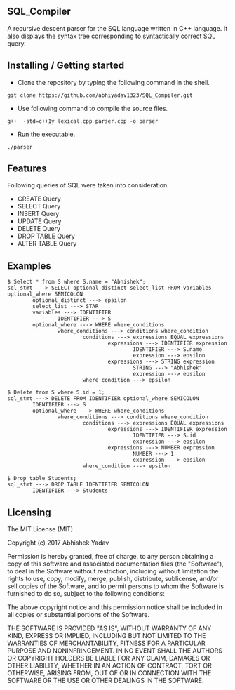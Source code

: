 ## SQL_Compiler
A recursive descent parser for the SQL language written in C++ language. It also displays the syntax tree corresponding to syntactically correct SQL query.

## Installing / Getting started

* Clone the repository by typing the following command in the shell.
```shell
git clone https://github.com/abhiyadav1323/SQL_Compiler.git
```
* Use following command to compile the source files.
```shell
g++  -std=c++1y lexical.cpp parser.cpp -o parser
```
* Run the executable.
```shell
./parser
```

## Features
Following queries of SQL were taken into consideration:
* CREATE Query
* SELECT Query 
* INSERT Query
* UPDATE Query
* DELETE Query
* DROP TABLE Query
* ALTER TABLE Query

## Examples

```shell
$ Select * from S where S.name = "Abhishek";
sql_stmt ---> SELECT optional_distinct select_list FROM variables optional_where SEMICOLON
        optional_distinct ---> epsilon
        select_list ---> STAR
        variables ---> IDENTIFIER
                IDENTIFIER ---> S
        optional_where ---> WHERE where_conditions
                where_conditions ---> conditions where_condition
                        conditions ---> expressions EQUAL expressions
                                expressions ---> IDENTIFIER expression
                                        IDENTIFIER ---> S.name
                                        expression ---> epsilon
                                expressions ---> STRING expression
                                        STRING ---> "Abhishek"
                                        expression ---> epsilon
                        where_condition ---> epsilon

$ Delete from S where S.id = 1;
sql_stmt ---> DELETE FROM IDENTIFIER optional_where SEMICOLON
        IDENTIFIER ---> S
        optional_where ---> WHERE where_conditions
                where_conditions ---> conditions where_condition
                        conditions ---> expressions EQUAL expressions
                                expressions ---> IDENTIFIER expression
                                        IDENTIFIER ---> S.id
                                        expression ---> epsilon
                                expressions ---> NUMBER expression
                                        NUMBER ---> 1
                                        expression ---> epsilon
                        where_condition ---> epsilon

$ Drop table Students;
sql_stmt ---> DROP TABLE IDENTIFIER SEMICOLON
        IDENTIFIER ---> Students
```

## Licensing

The MIT License (MIT)

Copyright (c) 2017 Abhishek Yadav

Permission is hereby granted, free of charge, to any person obtaining a copy
of this software and associated documentation files (the "Software"), to deal
in the Software without restriction, including without limitation the rights
to use, copy, modify, merge, publish, distribute, sublicense, and/or sell
copies of the Software, and to permit persons to whom the Software is
furnished to do so, subject to the following conditions:

The above copyright notice and this permission notice shall be included in all
copies or substantial portions of the Software.

THE SOFTWARE IS PROVIDED "AS IS", WITHOUT WARRANTY OF ANY KIND, EXPRESS OR
IMPLIED, INCLUDING BUT NOT LIMITED TO THE WARRANTIES OF MERCHANTABILITY,
FITNESS FOR A PARTICULAR PURPOSE AND NONINFRINGEMENT. IN NO EVENT SHALL THE
AUTHORS OR COPYRIGHT HOLDERS BE LIABLE FOR ANY CLAIM, DAMAGES OR OTHER
LIABILITY, WHETHER IN AN ACTION OF CONTRACT, TORT OR OTHERWISE, ARISING FROM,
OUT OF OR IN CONNECTION WITH THE SOFTWARE OR THE USE OR OTHER DEALINGS IN THE
SOFTWARE.
